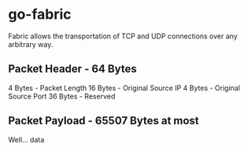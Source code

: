 # go-fabric
Fabric allows the transportation of TCP and UDP connections over any arbitrary way.


## Packet Header - 64 Bytes
4 Bytes - Packet Length
16 Bytes - Original Source IP
4 Bytes - Original Source Port
36 Bytes - Reserved

## Packet Payload - 65507 Bytes at most
Well... data